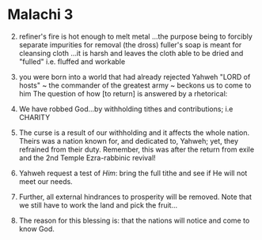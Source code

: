# Malachi 3


2) refiner's fire is hot enough to melt metal
...the purpose being to forcibly separate impurities for removal (the dross)
fuller's soap is meant for cleansing cloth
...it is harsh and leaves the cloth able to be dried and "fulled" i.e. fluffed and workable


7) you were born into a world that had already rejected Yahweh
"LORD of hosts" ~ the commander of the greatest army ~ beckons us to come to him
The question of how [to return] is answered by a rhetorical:

8) We have robbed God...by withholding tithes and contributions; i.e CHARITY

9) The curse is a result of our withholding and it affects the whole nation.
Theirs was a nation known for, and dedicated to, Yahweh; yet, they refrained from their duty.
Remember, this was after the return from exile and the 2nd Temple Ezra-rabbinic revival!

10) Yahweh request a test of _Him_: bring the full tithe and see if He will not meet our needs.

11) Further, all external hindrances to prosperity will be removed.  Note that we still have to work the land and pick the fruit...

12) The reason for this blessing is: that the nations will notice and come to know God.
